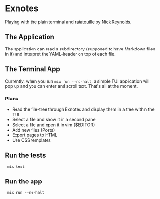 # Exnotes

Playing with the plain terminal and [ratatouille][] by [Nick Reynolds][].

## The Application

The application can read a subdirectory (supposed to have Markdown files in it)
and interpret the YAML-header on top of each file.

## The Terminal App

Currently, when you run `mix run --no-halt`, a simple TUI application will pop up
and you can enter and scroll text. That's all at the moment.

### Plans

  * Read the file-tree through Exnotes and display them in a tree within the TUI.
  * Select a file and show it in a second pane.
  * Select a file and open it in vim ($EDITOR)
  * Add new files (Posts)
  * Export pages to HTML
  * Use CSS templates

## Run the tests

     mix test

## Run the app

     mix run --no-halt



[ratatouille]: https://github.com/ndreynolds/ratatouille
[Nick Reynolds]: https://github.com/ndreynolds
